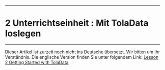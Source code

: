 ****
# 2 Unterrichtseinheit : Mit TolaData loslegen
---

Dieser Artikel ist zurzeit noch nicht ins Deutsche übersetzt. Wir bitten um Ihr Verständnis. Die englische Version finden Sie unter folgendem Link: [Lesson 2 Getting Started with TolaData](https://help.toladata.com/en/toladata-course/lesson-2-getting-started.html)



